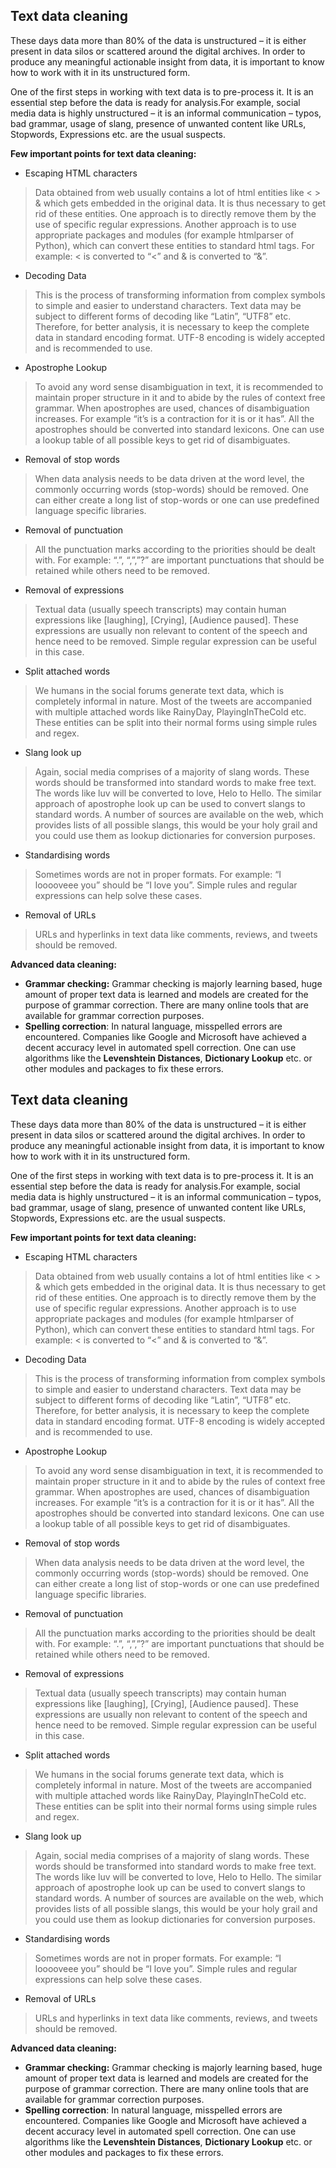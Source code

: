 ## Text data cleaning
These days data more than 80% of the data is unstructured – it is either present in data silos or scattered around the digital archives. In order to produce any meaningful actionable insight from data, it is important to know how to work with it in its unstructured form.

One of the first steps in working with text data is to pre-process it. It is an essential step before the data is ready for analysis.For example, social media data is highly unstructured – it is an informal communication – typos, bad grammar, usage of slang, presence of unwanted content like URLs, Stopwords, Expressions etc. are the usual suspects.

 **Few important points for text data cleaning:**
 - Escaping HTML characters
 >Data obtained from web usually contains a lot of html entities like &lt; &gt; &amp; which gets embedded in the original data. It is thus necessary to get rid of these entities. One approach is to directly remove them by the use of specific regular expressions. Another approach is to use appropriate packages and modules (for example htmlparser of Python), which can convert these entities to standard html tags. For example: &lt; is converted to “<” and &amp; is converted to “&”.
 - Decoding Data
 > This is the process of transforming information from complex symbols to simple and easier to understand characters. Text data may be subject to different forms of decoding like “Latin”, “UTF8” etc. Therefore, for better analysis, it is necessary to keep the complete data in standard encoding format. UTF-8 encoding is widely accepted and is recommended to use.
 - Apostrophe Lookup
 > To avoid any word sense disambiguation in text, it is recommended to maintain proper structure in it and to abide by the rules of context free grammar. When apostrophes are used, chances of disambiguation increases.
 > For example “it’s is a contraction for it is or it has”.
 > All the apostrophes should be converted into standard lexicons. One can use a lookup table of all possible keys to get rid of disambiguates.
- Removal of stop words
> When data analysis needs to be data driven at the word level, the commonly occurring words (stop-words) should be removed. One can either create a long list of stop-words or one can use predefined language specific libraries.
- Removal of punctuation
> All the punctuation marks according to the priorities should be dealt with. For example: “.”, “,”,”?” are important punctuations that should be retained while others need to be removed.
- Removal of expressions
> Textual data (usually speech transcripts) may contain human expressions like [laughing], [Crying], [Audience paused]. These expressions are usually non relevant to content of the speech and hence need to be removed. Simple regular expression can be useful in this case.
- Split attached words
> We humans in the social forums generate text data, which is completely informal in nature. Most of the tweets are accompanied with multiple attached words like RainyDay, PlayingInTheCold etc. These entities can be split into their normal forms using simple rules and regex.
- Slang look up
> Again, social media comprises of a majority of slang words. These words should be transformed into standard words to make free text. The words like luv will be converted to love, Helo to Hello. The similar approach of apostrophe look up can be used to convert slangs to standard words. A number of sources are available on the web, which provides lists of all possible slangs, this would be your holy grail and you could use them as lookup dictionaries for conversion purposes.
- Standardising words
> Sometimes words are not in proper formats. For example: “I looooveee you” should be “I love you”. Simple rules and regular expressions can help solve these cases.
- Removal of URLs
> URLs and hyperlinks in text data like comments, reviews, and tweets should be removed.

 **Advanced data cleaning:**

- **Grammar checking:** Grammar checking is majorly learning based, huge amount of proper text data is learned and models are created for the purpose of grammar correction. There are many online tools that are available for grammar correction purposes.
- **Spelling correction**: In natural language, misspelled errors are encountered. Companies like Google and Microsoft have achieved a decent accuracy level in automated spell correction. One can use algorithms like the **Levenshtein Distances**, **Dictionary Lookup** etc. or other modules and packages to fix these errors.

## Text data cleaning
These days data more than 80% of the data is unstructured – it is either present in data silos or scattered around the digital archives. In order to produce any meaningful actionable insight from data, it is important to know how to work with it in its unstructured form.

One of the first steps in working with text data is to pre-process it. It is an essential step before the data is ready for analysis.For example, social media data is highly unstructured – it is an informal communication – typos, bad grammar, usage of slang, presence of unwanted content like URLs, Stopwords, Expressions etc. are the usual suspects.

 **Few important points for text data cleaning:**
 - Escaping HTML characters
 >Data obtained from web usually contains a lot of html entities like &lt; &gt; &amp; which gets embedded in the original data. It is thus necessary to get rid of these entities. One approach is to directly remove them by the use of specific regular expressions. Another approach is to use appropriate packages and modules (for example htmlparser of Python), which can convert these entities to standard html tags. For example: &lt; is converted to “<” and &amp; is converted to “&”.
 - Decoding Data
 > This is the process of transforming information from complex symbols to simple and easier to understand characters. Text data may be subject to different forms of decoding like “Latin”, “UTF8” etc. Therefore, for better analysis, it is necessary to keep the complete data in standard encoding format. UTF-8 encoding is widely accepted and is recommended to use.
 - Apostrophe Lookup
 > To avoid any word sense disambiguation in text, it is recommended to maintain proper structure in it and to abide by the rules of context free grammar. When apostrophes are used, chances of disambiguation increases.
 > For example “it’s is a contraction for it is or it has”.
 > All the apostrophes should be converted into standard lexicons. One can use a lookup table of all possible keys to get rid of disambiguates.
- Removal of stop words
> When data analysis needs to be data driven at the word level, the commonly occurring words (stop-words) should be removed. One can either create a long list of stop-words or one can use predefined language specific libraries.
- Removal of punctuation
> All the punctuation marks according to the priorities should be dealt with. For example: “.”, “,”,”?” are important punctuations that should be retained while others need to be removed.
- Removal of expressions
> Textual data (usually speech transcripts) may contain human expressions like [laughing], [Crying], [Audience paused]. These expressions are usually non relevant to content of the speech and hence need to be removed. Simple regular expression can be useful in this case.
- Split attached words
> We humans in the social forums generate text data, which is completely informal in nature. Most of the tweets are accompanied with multiple attached words like RainyDay, PlayingInTheCold etc. These entities can be split into their normal forms using simple rules and regex.
- Slang look up
> Again, social media comprises of a majority of slang words. These words should be transformed into standard words to make free text. The words like luv will be converted to love, Helo to Hello. The similar approach of apostrophe look up can be used to convert slangs to standard words. A number of sources are available on the web, which provides lists of all possible slangs, this would be your holy grail and you could use them as lookup dictionaries for conversion purposes.
- Standardising words
> Sometimes words are not in proper formats. For example: “I looooveee you” should be “I love you”. Simple rules and regular expressions can help solve these cases.
- Removal of URLs
> URLs and hyperlinks in text data like comments, reviews, and tweets should be removed.

 **Advanced data cleaning:**

- **Grammar checking:** Grammar checking is majorly learning based, huge amount of proper text data is learned and models are created for the purpose of grammar correction. There are many online tools that are available for grammar correction purposes.
- **Spelling correction**: In natural language, misspelled errors are encountered. Companies like Google and Microsoft have achieved a decent accuracy level in automated spell correction. One can use algorithms like the **Levenshtein Distances**, **Dictionary Lookup** etc. or other modules and packages to fix these errors.
